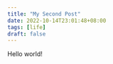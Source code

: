 ```yaml
---
title: "My Second Post"
date: 2022-10-14T23:01:48+08:00
tags: [life]
draft: false
---
```


Hello world!
